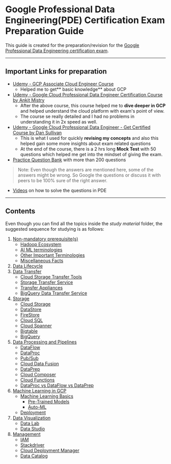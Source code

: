 
# Google Professional Data Engineering(PDE) Certification Exam Preparation Guide

This guide is created for the preparation/revision for the [Google Professional Data Engineering certification exam](https://cloud.google.com/certification/data-engineer). 

---

## Important Links for preparation
- [Udemy - GCP Associate Cloud Engineer Course](https://www.udemy.com/course-dashboard-redirect/?course_id=3827154)
 	- Helped me to get** basic knowledge** about GCP
- [Udemy - Google Cloud Professional Data Engineer Certification Course by Ankit Mistry](https://www.udemy.com/course-dashboard-redirect/?course_id=4095980)
	- After the above course, this course helped me to **dive deeper in GCP** and helped understand the cloud platform with exam's point of view. 
	- The course se really detailed and I had no problems in understanding it in 2x speed as well.
- [Udemy - Google Cloud Professional Data Engineer - Get Certified Course by Dan Sullivan](https://www.udemy.com/course-dashboard-redirect/?course_id=3125272) 
	- This is what I used for quickly **revising my concepts** and also this helped gain some more insights about exam related questions
	- At the end of the course, there is a 2 hrs long **Mock Test** with 50 questions which helped me get into the mindset of giving the exam.
- [Practice Question Bank](https://www.passnexam.com/google/google-data-engineer) with more than 200 questions
 > Note: Even though the answers are mentioned here, some of the answers might be wrong. So Google the questions or discuss it with peers to be 100% sure of the right answer. 
- [Videos](https://www.youtube.com/watch?v=7UOX2R-xf8I&list=PLQMsfKRZZviSLraRoqXulcMKFvIXQkHdA) on how to solve the questions in PDE

---

## Contents
Even though you can find all the topics inside the _study material_ folder, the suggested sequence for studying is as follows:
 1. [Non-mandatory prerequisite(s)](https://github.com/singhgautam7/GCP-PDE-preparation---GRS/tree/main/study_material/others)
	 - [Hadoop Ecosystem](https://github.com/singhgautam7/GCP-PDE-preparation---GRS/blob/main/study_material/others/hadoop.md)
	 - [AI ML terminologies](https://github.com/singhgautam7/GCP-PDE-preparation---GRS/blob/main/study_material/others/ai_ml_terminologies.md)
	 - [Other Important Terminologies](https://github.com/singhgautam7/GCP-PDE-preparation---GRS/tree/main/study_material/others)
	 - [Miscellaneous Facts](https://github.com/singhgautam7/GCP-PDE-preparation---GRS/blob/main/study_material/others/misc.md)
 2. [Data Lifecycle](https://github.com/singhgautam7/GCP-PDE-preparation---GRS/blob/main/study_material/data_lifecycle.md)
 3. [Data Transfer](https://github.com/singhgautam7/GCP-PDE-preparation---GRS/blob/main/study_material/data_transfer.md)
	 - [Cloud Storage Transfer Tools](https://github.com/singhgautam7/GCP-PDE-preparation---GRS/blob/main/study_material/data_transfer.md#1-cloud-storage-transfer-tools)
	 - [Storage Transfer Service](https://github.com/singhgautam7/GCP-PDE-preparation---GRS/blob/main/study_material/data_transfer.md#1-cloud-storage-transfer-tools)
	 - [Transfer Appliances](https://github.com/singhgautam7/GCP-PDE-preparation---GRS/blob/main/study_material/data_transfer.md#3-transfer-appliances)
	 - [BigQuery Data Transfer Service](https://github.com/singhgautam7/GCP-PDE-preparation---GRS/blob/main/study_material/data_transfer.md#4-bigquery-data-transfer-service)
 4. [Storage](https://github.com/singhgautam7/GCP-PDE-preparation---GRS/blob/main/study_material/storage.md) 
	 - [Cloud Storage](https://github.com/singhgautam7/GCP-PDE-preparation---GRS/blob/main/study_material/storage.md#cloud-storage)
	 - [DataStore](https://github.com/singhgautam7/GCP-PDE-preparation---GRS/blob/main/study_material/storage.md#datastore)
	 - [FireStore](https://github.com/singhgautam7/GCP-PDE-preparation---GRS/blob/main/study_material/storage.md#firestore)
	 - [Cloud SQL](https://github.com/singhgautam7/GCP-PDE-preparation---GRS/blob/main/study_material/storage.md#cloud-sql)
	 - [Cloud Spanner](https://github.com/singhgautam7/GCP-PDE-preparation---GRS/blob/main/study_material/storage.md#cloud-spanner)
	 - [Bigtable](https://github.com/singhgautam7/GCP-PDE-preparation---GRS/blob/main/study_material/storage.md#bigtable)
	 - [BigQuery](https://github.com/singhgautam7/GCP-PDE-preparation---GRS/blob/main/study_material/storage.md#bigquery)
 5. [Data Processing and Pipelines](https://github.com/singhgautam7/GCP-PDE-preparation---GRS/blob/main/study_material/data_processing_and_pipelines.md)
	 - [DataFlow](https://github.com/singhgautam7/GCP-PDE-preparation---GRS/blob/main/study_material/data_processing_and_pipelines.md#dataflow)
	 - [DataProc](https://github.com/singhgautam7/GCP-PDE-preparation---GRS/blob/main/study_material/data_processing_and_pipelines.md#dataproc)
	 - [Pub/Sub](https://github.com/singhgautam7/GCP-PDE-preparation---GRS/blob/main/study_material/data_processing_and_pipelines.md#pubsub)
	 - [Cloud Data Fusion](https://github.com/singhgautam7/GCP-PDE-preparation---GRS/blob/main/study_material/data_processing_and_pipelines.md#dataprep)
	 - [DataPrep](https://github.com/singhgautam7/GCP-PDE-preparation---GRS/blob/main/study_material/data_processing_and_pipelines.md#dataprep)
	 - [Cloud Composer](https://github.com/singhgautam7/GCP-PDE-preparation---GRS/blob/main/study_material/data_processing_and_pipelines.md#cloud-composer)
	 - [Cloud Functions](https://github.com/singhgautam7/GCP-PDE-preparation---GRS/blob/main/study_material/data_processing_and_pipelines.md#dataproc-vs-dataflow-vs-dataprep)
	 - [DataProc vs DataFlow vs DataPrep](https://github.com/singhgautam7/GCP-PDE-preparation---GRS/blob/main/study_material/data_processing_and_pipelines.md#dataproc-vs-dataflow-vs-dataprep)
 6. [Machine Learning in GCP](https://github.com/singhgautam7/GCP-PDE-preparation---GRS/blob/main/study_material/ai_ml.md)
	 - [Machine Learning Basics](https://github.com/singhgautam7/GCP-PDE-preparation---GRS/blob/main/study_material/ai_ml.md#machine-learning)
	 	- [Pre-Trained Models](https://github.com/singhgautam7/GCP-PDE-preparation---GRS/blob/main/study_material/ai_ml.md#machine-learning)
	 	- [Auto-ML](https://github.com/singhgautam7/GCP-PDE-preparation---GRS/blob/main/study_material/ai_ml.md#automl)
	- [Deployment](https://github.com/singhgautam7/GCP-PDE-preparation---GRS/blob/main/study_material/ai_ml.md#deployment)
 7. [Data Visualization](https://github.com/singhgautam7/GCP-PDE-preparation---GRS/blob/main/study_material/visualization.md) 
	 - [Data Lab](https://github.com/singhgautam7/GCP-PDE-preparation---GRS/blob/main/study_material/visualization.md#cloud-datalab)
	 - [Data Studio](https://github.com/singhgautam7/GCP-PDE-preparation---GRS/blob/main/study_material/visualization.md#data-studio)
 8. [Management](https://github.com/singhgautam7/GCP-PDE-preparation---GRS/blob/main/study_material/management.md)
	 - [IAM](https://github.com/singhgautam7/GCP-PDE-preparation---GRS/blob/main/study_material/management.md#identity-and-access-management-iam)
	 - [Stackdriver](https://github.com/singhgautam7/GCP-PDE-preparation---GRS/blob/main/study_material/management.md#stackdriver)
	 - [Cloud Deployment Manager](https://github.com/singhgautam7/GCP-PDE-preparation---GRS/blob/main/study_material/management.md#cloud-deployment-manager)
	 - [Data Catalog](https://github.com/singhgautam7/GCP-PDE-preparation---GRS/blob/main/study_material/management.md#data-catalog)

